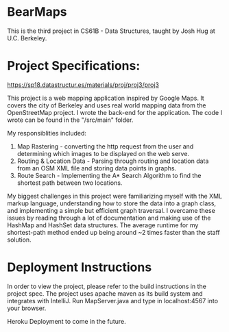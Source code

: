 # BearMaps

This is the third project in CS61B - Data Structures, taught by Josh Hug at U.C. Berkeley.

# Project Specifications:
https://sp18.datastructur.es/materials/proj/proj3/proj3

This project is a web mapping application inspired by Google Maps. It covers the city of Berkeley and uses real world mapping data from the OpenStreetMap
project. I wrote the back-end for the application. The code I wrote can be found in the "/src/main" folder. 

My responsiblities included:
1) Map Rastering - converting the http request from the user and determining which images to be displayed on the web serve. 
2) Routing & Location Data - Parsing through routing and location data from an OSM XML file and storing data points in graphs.
3) Route Search - Implementing the A* Search Algorithm to find the shortest path between two locations.

My biggest challenges in this project were familiarizing myself with the XML markup language, understanding how to store the data into 
a graph class, and implementing a simple but efficient graph traversal. I overcame these issues by reading through a lot of documentation and
making use of the HashMap and HashSet data structures. The average runtime for my shortest-path method ended up being around ~2 times 
faster than the staff solution.

# Deployment Instructions 
In order to view the project, please refer to the build instructions in the project spec. The project uses apache maven as its build system and integrates with IntelliJ. Run MapServer.java and type in localhost:4567 into your browser.

Heroku Deployment to come in the future.
